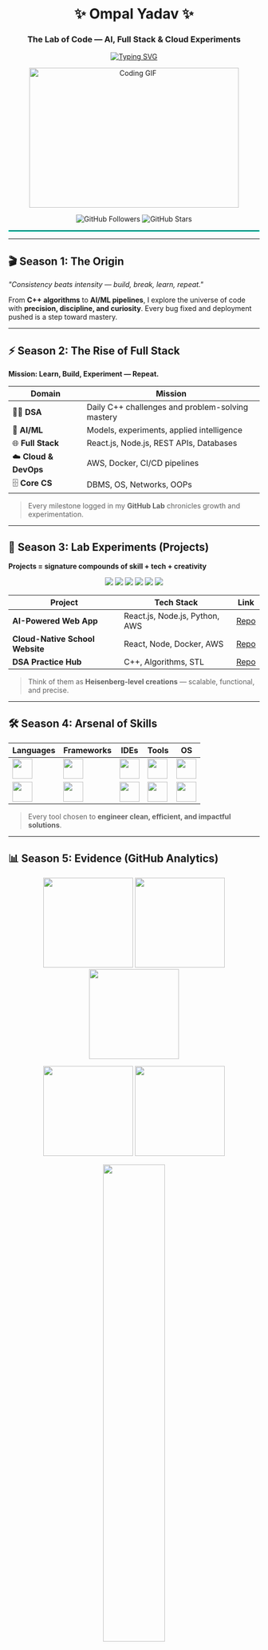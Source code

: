 <h1 align="center">✨ Ompal Yadav ✨</h1> 

<h3 align="center">The Lab of Code — AI, Full Stack & Cloud Experiments</h3>

<p align="center">
  <a href="https://git.io/typing-svg">
    <img src="https://readme-typing-svg.herokuapp.com?font=Fira+Code&size=24&pause=1000&color=00F5D4&center=true&vCenter=true&width=750&lines=🚀+AI%2FML+Engineer+in+the+Making;🌐+Full+Stack+Developer;☁️+Cloud+%26+DevOps+Explorer;📚+DSA+Problem+Solver;⚡+Open+Source+Contributor" alt="Typing SVG" />
  </a>
</p>

<p align="center">
  <img src="https://media.giphy.com/media/qgQUggAC3Pfv687qPC/giphy.gif" width="420" height="280" alt="Coding GIF">
</p>

<p align="center">
  <img src="https://img.shields.io/github/followers/ompalyadav?label=Followers&style=social" alt="GitHub Followers"/>
  <img src="https://img.shields.io/github/stars/ompalyadav?label=Stars&style=social" alt="GitHub Stars"/>
</p>

<hr style="border: 1px solid #00F5D4;"/>

---

## 🎬 Season 1: The Origin

*"Consistency beats intensity — build, break, learn, repeat."*  

From **C++ algorithms** to **AI/ML pipelines**, I explore the universe of code with **precision, discipline, and curiosity**. Every bug fixed and deployment pushed is a step toward mastery.

---

## ⚡ Season 2: The Rise of Full Stack

**Mission: Learn, Build, Experiment — Repeat.**  

| Domain | Mission |
|--------|--------|
| 🧑‍💻 **DSA** | Daily C++ challenges and problem-solving mastery |
| 🤖 **AI/ML** | Models, experiments, applied intelligence |
| 🌐 **Full Stack** | React.js, Node.js, REST APIs, Databases |
| ☁️ **Cloud & DevOps** | AWS, Docker, CI/CD pipelines |
| 🗄️ **Core CS** | DBMS, OS, Networks, OOPs |

> Every milestone logged in my **GitHub Lab** chronicles growth and experimentation.

---

## 🚀 Season 3: Lab Experiments (Projects)

**Projects = signature compounds of skill + tech + creativity**  

<p align="center">
  <a href="https://github.com/ompalyadav/AI-Powered-Web-App"><img src="https://img.shields.io/badge/React.js-61DAFB?style=for-the-badge&logo=react&logoColor=white&labelColor=1F1F1F"/></a>
  <a href="https://github.com/ompalyadav/AI-Powered-Web-App"><img src="https://img.shields.io/badge/Node.js-339933?style=for-the-badge&logo=node.js&logoColor=white"/></a>
  <a href="https://github.com/ompalyadav/AI-Powered-Web-App"><img src="https://img.shields.io/badge/Python-3776AB?style=for-the-badge&logo=python&logoColor=white"/></a>
  <a href="https://github.com/ompalyadav/AI-Powered-Web-App"><img src="https://img.shields.io/badge/AWS-232F3E?style=for-the-badge&logo=amazon-aws&logoColor=white"/></a>
  <a href="https://github.com/ompalyadav/Cloud-Native-Hotel-Booking"><img src="https://img.shields.io/badge/Docker-2496ED?style=for-the-badge&logo=docker&logoColor=white"/></a>
  <a href="https://github.com/ompalyadav/DSA-Practice-Hub"><img src="https://img.shields.io/badge/C++-00599C?style=for-the-badge&logo=c%2B%2B&logoColor=white"/></a>
</p>

| Project | Tech Stack | Link |
|---------|------------|------|
| **AI-Powered Web App** | React.js, Node.js, Python, AWS | [Repo](https://github.com/OmpalYadav/Software-Development) |
| **Cloud-Native School Website** | React, Node, Docker, AWS | [Repo](https://github.com/OmpalYadav/fs-group-of-education) |
| **DSA Practice Hub** | C++, Algorithms, STL | [Repo](https://github.com/OmpalYadav/DSA-with-Cpp-Js) |

> Think of them as **Heisenberg-level creations** — scalable, functional, and precise.

---

## 🛠️ Season 4: Arsenal of Skills

| Languages | Frameworks | IDEs | Tools | OS |
| --------- | ---------- | ---- | ----- | -- |
| <img src="https://skillicons.dev/icons?i=java,cpp,c,python,js" height="40"/> | <img src="https://skillicons.dev/icons?i=react,redux,nodejs,express,spring" height="40"/> | <img src="https://skillicons.dev/icons?i=vscode,idea,eclipse" height="40"/> | <img src="https://skillicons.dev/icons?i=git,github,docker" height="40"/> | <img src="https://skillicons.dev/icons?i=windows,linux,ubuntu" height="40"/> |
| <img src="https://skillicons.dev/icons?i=mysql,mongodb" height="40"/> | <img src="https://skillicons.dev/icons?i=bootstrap,tailwind" height="40"/> | <img src="https://static-00.iconduck.com/assets.00/intellij-idea-icon-2048x2048-hsyna1mi.png" height="40"/> | <img src="https://skillicons.dev/icons?i=aws" height="40"/> | <img src="https://skillicons.dev/icons?i=arch" height="40"/> |

> Every tool chosen to **engineer clean, efficient, and impactful solutions**.

---

## 📊 Season 5: Evidence (GitHub Analytics)

<p align="center">
  <img src="http://github-profile-summary-cards.vercel.app/api/cards/profile-details?username=ompalyadav&theme=2077" height="180em"/>
  <img src="http://github-profile-summary-cards.vercel.app/api/cards/stats?username=ompalyadav&theme=2077" height="180em"/>
  <img src="http://github-profile-summary-cards.vercel.app/api/cards/productive-time?username=ompalyadav&theme=2077" height="180em"/>
</p>

<p align="center">
  <img src="http://github-profile-summary-cards.vercel.app/api/cards/repos-per-language?username=ompalyadav&theme=2077" height="180em"/>
  <img src="http://github-profile-summary-cards.vercel.app/api/cards/most-commit-language?username=ompalyadav&theme=2077" height="180em"/>
</p>

<p align="center">
  <img width="49.5%" src="https://nirzak-streak-stats.vercel.app?user=ompalyadav&theme=dark&hide_border=true" />
</p>

> Analytics = **practice + persistence + progress** — the true markers of growth.

---

## 🌍 Season 6: The Network 

Connect with me — the lab is open to collaborators, recruiters, and fellow experimenters:  

<p align="center">
  <!-- Gmail -->
  <a href="mailto:ompalyadav.dev@gmail.com" target="_blank">
    <img src="https://upload.wikimedia.org/wikipedia/commons/7/7e/Gmail_icon_%282020%29.svg" 
         alt="Gmail" height="40" width="40" style="margin: 0 20px;"/>
  </a>

  <!-- LinkedIn -->
  <a href="https://linkedin.com/in/ompalyadav" target="_blank">
    <img src="https://raw.githubusercontent.com/rahuldkjain/github-profile-readme-generator/master/src/images/icons/Social/linked-in-alt.svg" 
         alt="LinkedIn" height="40" width="40" style="margin: 0 20px;"/>
  </a>

  <!-- LeetCode -->
  <a href="https://leetcode.com/u/Ompal_Yadav" target="_blank">
    <img src="https://raw.githubusercontent.com/rahuldkjain/github-profile-readme-generator/master/src/images/icons/Social/leet-code.svg" 
         alt="LeetCode" height="40" width="40" style="margin: 0 20px;"/>
  </a>

  <!-- CodeStudio / Naukri -->
  <a href="https://www.naukri.com/code360/profile/OmpalYadavdev" target="_blank">
    <img src="https://avatars.githubusercontent.com/u/88321750?v=4" 
         alt="CodeStudio" height="40" width="40" style="margin: 0 20px;"/>
  </a>

  <!-- GeeksforGeeks -->
  <a href="https://www.geeksforgeeks.org/user/ompalyaqycg" target="_blank">
    <img src="https://raw.githubusercontent.com/rahuldkjain/github-profile-readme-generator/master/src/images/icons/Social/geeks-for-geeks.svg" 
         alt="GeeksforGeeks" height="40" width="40" style="margin: 0 20px;"/>
  </a>

  <!-- InterviewBit -->
  <a href="https://www.interviewbit.com/profile/ompal-yadav_172" target="_blank">
    <img src="https://assets.interviewbit.com/assets/ibpp/ib_logo.png" 
         alt="InterviewBit" height="40" width="40" style="margin: 0 20px;"/>
  </a>

  <!-- CodeChef -->
  <a href="https://www.codechef.com/users/ompal_yadav_70" target="_blank">
    <img src="https://cdn.iconscout.com/icon/free/png-256/codechef-3521411-2944916.png" 
         alt="CodeChef" height="40" width="40" style="margin: 0 20px;"/>
  </a>

  <!-- CodeForces -->
  <a href="https://codeforces.com/profile/ompalyadav.dev" target="_blank">
    <img src="https://raw.githubusercontent.com/simple-icons/simple-icons/develop/icons/codeforces.svg" 
         alt="CodeForces" height="40" width="40" style="margin: 0 20px;"/>
  </a>

  <!-- HackerRank -->
  <a href="https://www.hackerrank.com/profile/ompalyadav_dev" target="_blank">
    <img src="https://raw.githubusercontent.com/rahuldkjain/github-profile-readme-generator/master/src/images/icons/Social/hackerrank.svg" 
         alt="HackerRank" height="40" width="40" style="margin: 0 20px;"/>
  </a>
</p>  

> My network spans **professional, collaborative, and problem-solving arenas** — always open for experiments and connections.  
> *“Code is not just what I write — it's the story I live.”*  
> Every repo here is a **chapter of Ompal Yadav’s Lab of Code**.

---

<p align="center">
  <img src="https://komarev.com/ghpvc/?username=ompalyadav&label=Profile%20Views&color=0e75b6&style=flat" alt="Profile Views"/>
</p>
